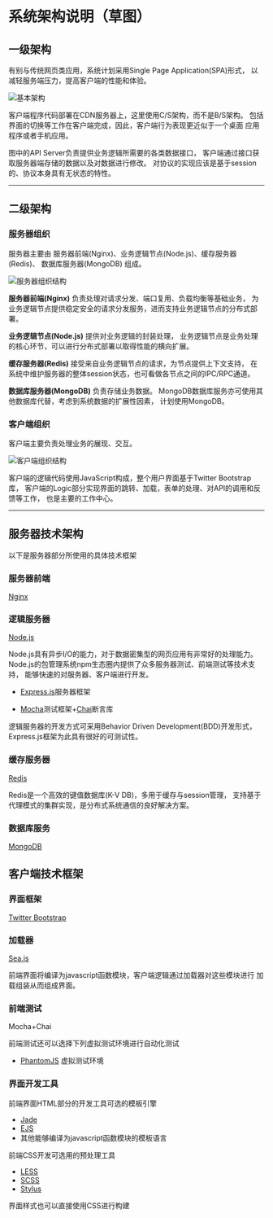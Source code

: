系统架构说明（草图）
====================

一级架构
--------

有别与传统网页类应用，系统计划采用Single Page Application(SPA)形式，
以减轻服务端压力，提高客户端的性能和体验。

![基本架构](../img/overview-arch.png)

客户端程序代码部署在CDN服务器上，这里使用C/S架构，而不是B/S架构。
包括界面的切换等工作在客户端完成，因此，客户端行为表现更近似于一个桌面
应用程序或者手机应用。

图中的API Server负责提供业务逻辑所需要的各类数据接口，
客户端通过接口获取服务器端存储的数据以及对数据进行修改。
对协议的实现应该是基于session的、协议本身具有无状态的特性。

---------------------------

二级架构
--------

### 服务器组织

服务器主要由 服务器前端(Nginx)、业务逻辑节点(Node.js)、缓存服务器(Redis)、
数据库服务器(MongoDB) 组成。

![服务器组织结构](../img/server-arch.png)

**服务器前端(Nginx)** 负责处理对请求分发、端口复用、负载均衡等基础业务，
为业务逻辑节点提供稳定安全的请求分发服务，进而支持业务逻辑节点的分布式部署。

**业务逻辑节点(Node.js)** 提供对业务逻辑的封装处理，
业务逻辑节点是业务处理的核心环节，可以进行分布式部署以取得性能的横向扩展。

**缓存服务器(Redis)** 接受来自业务逻辑节点的请求，为节点提供上下文支持，
在系统中维护服务器的整体session状态，也可看做各节点之间的IPC/RPC通道。

**数据库服务器(MongoDB)** 负责存储业务数据。
MongoDB数据库服务亦可使用其他数据库代替，考虑到系统数据的扩展性因素，
计划使用MongoDB。

### 客户端组织

客户端主要负责处理业务的展现、交互。

![客户端组织结构](../img/client-arch.png)

客户端的逻辑代码使用JavaScript构成，整个用户界面基于Twitter Bootstrap库，
客户端的Logic部分实现界面的跳转、加载，表单的处理、对API的调用和反馈等工作，
也是主要的工作中心。

--------------------

服务器技术架构
--------------

以下是服务器部分所使用的具体技术框架

### 服务器前端

[Nginx](http://nginx.org)

### 逻辑服务器

[Node.js](http://nodejs.org)

Node.js具有异步I/O的能力，对于数据密集型的网页应用有非常好的处理能力。
Node.js的包管理系统npm生态圈内提供了众多服务器测试、前端测试等技术支持，
能够快速的对服务器、客户端进行开发。

* [Express.js](http://expressjs.com)服务器框架

* [Mocha](http://visionmedia.github.io/mocha/)测试框架+[Chai](http://chaijs.com)断言库

逻辑服务器的开发方式可采用Behavior Driven Development(BDD)开发形式，
Express.js框架为此具有很好的可测试性。

### 缓存服务器

[Redis](http://redis.io)

Redis是一个高效的键值数据库(K-V DB)，多用于缓存与session管理，
支持基于代理模式的集群实现，是分布式系统通信的良好解决方案。

### 数据库服务

[MongoDB](http://mongodb.org)

客户端技术框架
--------------

### 界面框架

[Twitter Bootstrap](http://twitter.github.io/bootstrap/)

### 加载器  

[Sea.js](http://seajs.org/)

前端界面将编译为javascript函数模块，客户端逻辑通过加载器对这些模块进行
加载组装从而组成界面。

### 前端测试

Mocha+Chai

前端测试还可以选择下列虚拟测试环境进行自动化测试

* [PhantomJS](http://phantomjs.org/) 虚拟测试环境

### 界面开发工具

前端界面HTML部分的开发工具可选的模板引擎

* [Jade](http://jade-lang.com)
* [EJS](http://embeddedjs.com/)
* 其他能够编译为javascript函数模块的模板语言

前端CSS开发可选用的预处理工具

* [LESS](http://lesscss.net)
* [SCSS](http://sass-lang.com)
* [Stylus](http://learnboost.github.io/stylus/)

界面样式也可以直接使用CSS进行构建


